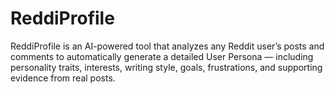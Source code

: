 # ReddiProfile
ReddiProfile is an AI-powered tool that analyzes any Reddit user’s posts and comments to automatically generate a detailed User Persona — including personality traits, interests, writing style, goals, frustrations, and supporting evidence from real posts.
